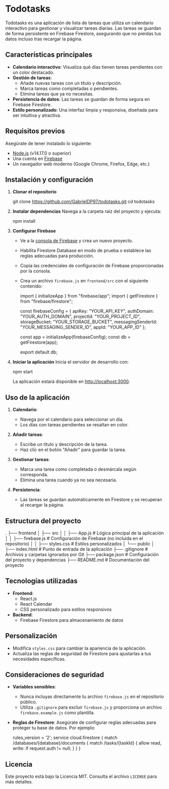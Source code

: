 
# Todotasks

Todotasks es una aplicación de lista de tareas que utiliza un calendario interactivo para gestionar y visualizar tareas diarias. Las tareas se guardan de forma persistente en Firebase Firestore, asegurando que no pierdas tus datos incluso tras recargar la página.

## Características principales
- **Calendario interactivo**: Visualiza qué días tienen tareas pendientes con un color destacado.
- **Gestión de tareas**:
  - Añade nuevas tareas con un título y descripción.
  - Marca tareas como completadas o pendientes.
  - Elimina tareas que ya no necesitas.
- **Persistencia de datos**: Las tareas se guardan de forma segura en Firebase Firestore.
- **Estilo personalizado**: Una interfaz limpia y responsiva, diseñada para ser intuitiva y atractiva.

## Requisitos previos
Asegúrate de tener instalado lo siguiente:
- [Node.js](https://nodejs.org/) (v14.17.0 o superior)
- Una cuenta en [Firebase](https://firebase.google.com/)
- Un navegador web moderno (Google Chrome, Firefox, Edge, etc.)

## Instalación y configuración

1. **Clonar el repositorio**
   
   git clone https://github.com/GabrielDP97/todotasks.git
   cd todotasks
   

2. **Instalar dependencias**
   Navega a la carpeta raíz del proyecto y ejecuta:
   
   npm install
   

3. **Configurar Firebase**
   - Ve a la [consola de Firebase](https://console.firebase.google.com/) y crea un nuevo proyecto.
   - Habilita Firestore Database en modo de prueba o establece las reglas adecuadas para producción.
   - Copia las credenciales de configuración de Firebase proporcionadas por la consola.
   - Crea un archivo `firebase.js` en `frontend/src` con el siguiente contenido:
     
     import { initializeApp } from "firebase/app";
     import { getFirestore } from "firebase/firestore";

     const firebaseConfig = {
       apiKey: "YOUR_API_KEY",
       authDomain: "YOUR_AUTH_DOMAIN",
       projectId: "YOUR_PROJECT_ID",
       storageBucket: "YOUR_STORAGE_BUCKET",
       messagingSenderId: "YOUR_MESSAGING_SENDER_ID",
       appId: "YOUR_APP_ID"
     };

     const app = initializeApp(firebaseConfig);
     const db = getFirestore(app);

     export default db;
     

4. **Iniciar la aplicación**
   Inicia el servidor de desarrollo con:
   
   npm start
   
   La aplicación estará disponible en [http://localhost:3000](http://localhost:3000).

## Uso de la aplicación
1. **Calendario**:
   - Navega por el calendario para seleccionar un día.
   - Los días con tareas pendientes se resaltan en color.

2. **Añadir tareas**:
   - Escribe un título y descripción de la tarea.
   - Haz clic en el botón "Añadir" para guardar la tarea.

3. **Gestionar tareas**:
   - Marca una tarea como completada o desmárcala según corresponda.
   - Elimina una tarea cuando ya no sea necesaria.

4. **Persistencia**:
   - Las tareas se guardan automáticamente en Firestore y se recuperan al recargar la página.

## Estructura del proyecto

.
├── frontend
│   ├── src
│   │   ├── App.js          # Lógica principal de la aplicación
│   │   ├── firebase.js     # Configuración de Firebase (no incluida en el repositorio)
│   │   ├── styles.css      # Estilos personalizados
│   └── public
│       ├── index.html      # Punto de entrada de la aplicación
├── .gitignore              # Archivos y carpetas ignorados por Git
├── package.json            # Configuración del proyecto y dependencias
├── README.md               # Documentación del proyecto


## Tecnologías utilizadas
- **Frontend**:
  - React.js
  - React Calendar
  - CSS personalizado para estilos responsivos
- **Backend**:
  - Firebase Firestore para almacenamiento de datos

## Personalización
- Modifica `styles.css` para cambiar la apariencia de la aplicación.
- Actualiza las reglas de seguridad de Firestore para ajustarlas a tus necesidades específicas.

## Consideraciones de seguridad
- **Variables sensibles**:
  - Nunca incluyas directamente tu archivo `firebase.js` en el repositorio público.
  - Utiliza `.gitignore` para excluir `firebase.js` y proporciona un archivo `firebase.example.js` como plantilla.

- **Reglas de Firestore**:
  Asegúrate de configurar reglas adecuadas para proteger tu base de datos. Por ejemplo:
  
  rules_version = '2';
  service cloud.firestore {
    match /databases/{database}/documents {
      match /tasks/{taskId} {
        allow read, write: if request.auth != null;
      }
    }
  }
  

## Licencia
Este proyecto está bajo la Licencia MIT. Consulta el archivo `LICENSE` para más detalles.
